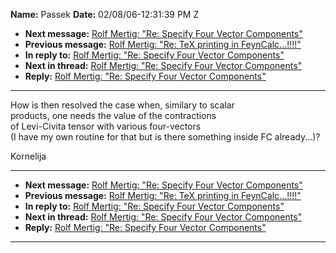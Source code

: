 **Name:** Passek
**Date:** 02/08/06-12:31:39 PM Z

  - **Next message:** [Rolf Mertig: "Re: Specify Four Vector
    Components"](0342.html)
  - **Previous message:** [Rolf Mertig: "Re: TeX printing in
    FeynCalc...\!\!\!\!"](0340.html)
  - **In reply to:** [Rolf Mertig: "Re: Specify Four Vector
    Components"](0339.html)
  - **Next in thread:** [Rolf Mertig: "Re: Specify Four Vector
    Components"](0342.html)
  - **Reply:** [Rolf Mertig: "Re: Specify Four Vector
    Components"](0342.html)

-----

How is then resolved the case when, similary to scalar  
products, one needs the value of the contractions  
of Levi-Civita tensor with various four-vectors  
(I have my own routine for that but is there something inside FC
already...)?  

Kornelija  

-----

  - **Next message:** [Rolf Mertig: "Re: Specify Four Vector
    Components"](0342.html)
  - **Previous message:** [Rolf Mertig: "Re: TeX printing in
    FeynCalc...\!\!\!\!"](0340.html)
  - **In reply to:** [Rolf Mertig: "Re: Specify Four Vector
    Components"](0339.html)
  - **Next in thread:** [Rolf Mertig: "Re: Specify Four Vector
    Components"](0342.html)
  - **Reply:** [Rolf Mertig: "Re: Specify Four Vector
    Components"](0342.html)

-----

